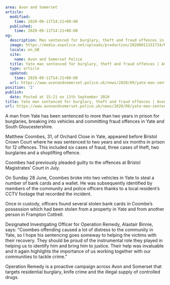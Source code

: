 ```yaml
area: Avon and Somerset
article:
  modified:
    time: 2020-09-11T14:21+00:00
  published:
    time: 2020-09-11T14:21+00:00
og:
  description: Man sentenced for burglary, theft and fraud offences in Yate&#8230;
  image: https://media.aspolice.net/uploads/production/20200911151724/Matthew-Coombes.png
  locale: en_GB
  site:
    name: Avon and Somerset Police
  title: Yate man sentenced for burglary, theft and fraud offences | Avon and Somerset Police
  type: article
  updated:
    time: 2020-09-11T14:21+00:00
  url: https://www.avonandsomerset.police.uk/news/2020/09/yate-man-sentenced-for-burglary-theft-and-fraud-offences/
position: '2'
publish:
  date: Posted at 15:21 on 11th September 2020
title: Yate man sentenced for burglary, theft and fraud offences | Avon and Somerset Police
url: https://www.avonandsomerset.police.uk/news/2020/09/yate-man-sentenced-for-burglary-theft-and-fraud-offences/
```

A man from Yate has been sentenced to more than two years in prison for burglaries, breaking into vehicles and committing fraud offences in Yate and South Gloucestershire.

Matthew Coombes, 31, of Orchard Close in Yate, appeared before Bristol Crown Court where he was sentenced to two years and six months in prison for 12 offences. This included six cases of fraud, three cases of theft, two burglaries and a shoplifting offence.

Coombes had previously pleaded guilty to the offences at Bristol Magistrates’ Court in July.

On Sunday 28 June, Coombes broke into two vehicles in Yate to steal a number of bank cards and a wallet. He was subsequently identified by members of the community and police officers thanks to a local resident’s CCTV footage that recorded the incident.

Once in custody, officers found several stolen bank cards in Coombe’s possession which had been stolen from a property in Yate and from another person in Frampton Cottrell.

Designated Investigating Officer for Operation Remedy, Alastair Binnie, says: “Coombes offending caused a lot of distress to the community in Yate, so I hope his sentencing goes someway to helping the victims with their recovery. They should be proud of the instrumental role they played in helping us to identify him and bring him to justice. Their help was invaluable and it again highlights the importance of us working together with our communities to tackle crime.”

Operation Remedy is a proactive campaign across Avon and Somerset that targets residential burglary, knife crime and the illegal supply of controlled drugs.
